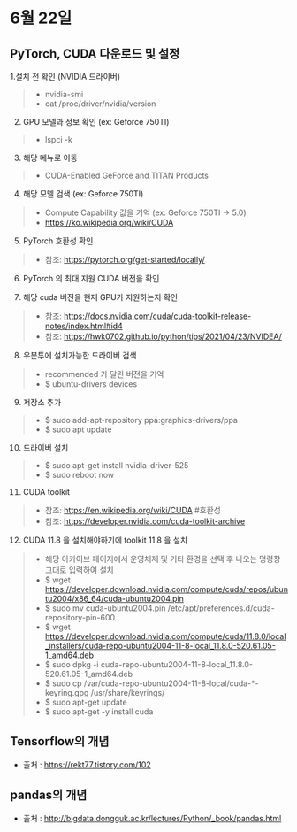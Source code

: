 # 6월 22일

## PyTorch, CUDA 다운로드 및 설정
1.설치 전 확인 (NVIDIA 드라이버)
> - nvidia-smi
> - cat /proc/driver/nvidia/version

2. GPU 모델과 정보 확인 (ex: Geforce 750TI)
> - lspci -k

3. 해당 메뉴로 이동
> - CUDA-Enabled GeForce and TITAN Products

4. 해당 모델 검색 (ex: Geforce 750TI)
> - Compute Capability 값을 기억 (ex: Geforce 750TI -> 5.0)
> - https://ko.wikipedia.org/wiki/CUDA

5. PyTorch 호환성 확인
> - 참조: https://pytorch.org/get-started/locally/

6. PyTorch 의 최대 지원 CUDA 버전을 확인

7. 해당 cuda 버전을 현재 GPU가 지원하는지 확인
> - 참조: https://docs.nvidia.com/cuda/cuda-toolkit-release-notes/index.html#id4
> - 참조: https://hwk0702.github.io/python/tips/2021/04/23/NVIDEA/

8. 우분투에 설치가능한 드라이버 검색
> - recommended 가 달린 버전을 기억
> - $ ubuntu-drivers devices

9. 저장소 추가
> - $ sudo add-apt-repository ppa:graphics-drivers/ppa
> - $ sudo apt update

10. 드라이버 설치
> - $ sudo apt-get install nvidia-driver-525
> - $ sudo reboot now

11. CUDA toolkit
> - 참조: https://en.wikipedia.org/wiki/CUDA   #호환성
> - 참조: https://developer.nvidia.com/cuda-toolkit-archive

12. CUDA 11.8 을 설치해야하기에 toolkit 11.8 을 설치
> - 해당 아카이브 페이지에서 운영체제 및 기타 환경을 선택 후 나오는 명령창 그대로 입력하여 설치
> - $ wget https://developer.download.nvidia.com/compute/cuda/repos/ubuntu2004/x86_64/cuda-ubuntu2004.pin
> - $ sudo mv cuda-ubuntu2004.pin /etc/apt/preferences.d/cuda-repository-pin-600
> - $ wget https://developer.download.nvidia.com/compute/cuda/11.8.0/local_installers/cuda-repo-ubuntu2004-11-8-local_11.8.0-520.61.05-1_amd64.deb
> - $ sudo dpkg -i cuda-repo-ubuntu2004-11-8-local_11.8.0-520.61.05-1_amd64.deb
> - $ sudo cp /var/cuda-repo-ubuntu2004-11-8-local/cuda-*-keyring.gpg /usr/share/keyrings/
> - $ sudo apt-get update
> - $ sudo apt-get -y install cuda

## Tensorflow의 개념
- 출처 : https://rekt77.tistory.com/102

## pandas의 개념
- 출처 : http://bigdata.dongguk.ac.kr/lectures/Python/_book/pandas.html

